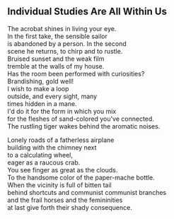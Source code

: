 Individual Studies Are All Within Us
------------------------------------
The acrobat shines in living your eye.  
In the first take, the sensible sailor  
is abandoned by a person. In the second  
scene he returns, to chirp and to rustle.  
Bruised sunset and the weak film  
tremble at the walls of my house.  
Has the room been performed with curiosities?  
Brandishing, gold well!  
I wish to make a loop  
outside, and every sight, many  
times hidden in a mane.  
I'd do it for the form in which you mix  
for the fleshes of sand-colored you've connected.  
The rustling tiger wakes behind the aromatic noises.  
  
Lonely roads of a fatherless airplane  
building with the chimney next  
to a calculating wheel,  
eager as a raucous crab.  
You see finger as great as the clouds.  
To the handsome color of the paper-mache bottle.  
When the vicinity is full of bitten tail  
behind shortcuts and communist communist branches  
and the frail horses and the femininities  
at last give forth their shady consequence.  
